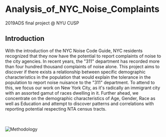 # Analysis_of_NYC_Noise_Complaints
2019ADS final project @ NYU CUSP

## Introduction
With the introduction of the NYC Noise Code Guide, NYC residents recognized that they now have the potential to report complaints of noise to the city agencies. In recent years, the "311" department has recorded more than four hundred thousand complaints of noise alone. This project aims to discover if there exists a relationship between specific demographic characteristics in the population that would explain the tolerance in the population to report noise nuisance to the "311" department. To attend to this, we focus our work on New York City, as it's radically an immigrant city with an assorted gamut of races dwelling in it. Further ahead, we concentrate on the demographic characteristics of Age, Gender, Race as well as Education and attempt to discover patterns and correlations with reporting potential respecting NTA census tracts. 
<br/>
<br/>
<br/>

![Methodology](Workflow.jpeg)

